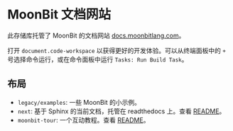 # MoonBit 文档网站

此存储库托管了 MoonBit 的文档网站 [docs.moonbitlang.com](https://docs.moonbitlang.com)。

打开 `document.code-workspace` 以获得更好的开发体验。可以从终端面板中的 `+` 号选择命令运行，或在命令面板中运行 `Tasks: Run Build Task`。

## 布局

- `legacy/examples`: 一些 MoonBit 的小示例。
- `next`: 基于 Sphinx 的当前文档，托管在 readthedocs 上。查看 [README](./next/README)。
- `moonbit-tour`: 一个互动教程。查看 [README](./moonbit-tour/README.md)。